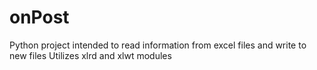 # onPost
Python project intended to read information from excel files and write to new files
Utilizes xlrd and xlwt modules
